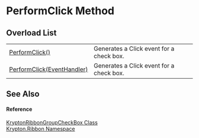 # PerformClick Method


## Overload List
<table>
<tr>
<td><a href="b4ad852f-1d38-115e-d86c-98761854aa34.md">PerformClick()</a></td>
<td>Generates a Click event for a check box.</td></tr>
<tr>
<td><a href="334b997f-3965-3251-b67e-b2d1c6087242.md">PerformClick(EventHandler)</a></td>
<td>Generates a Click event for a check box.</td></tr>
</table>

## See Also


#### Reference
<a href="ab08bed7-8e75-e4fd-23c4-b34547202092.md">KryptonRibbonGroupCheckBox Class</a>  
<a href="1e9bc734-cff9-e9b8-f013-94cdac669794.md">Krypton.Ribbon Namespace</a>  
